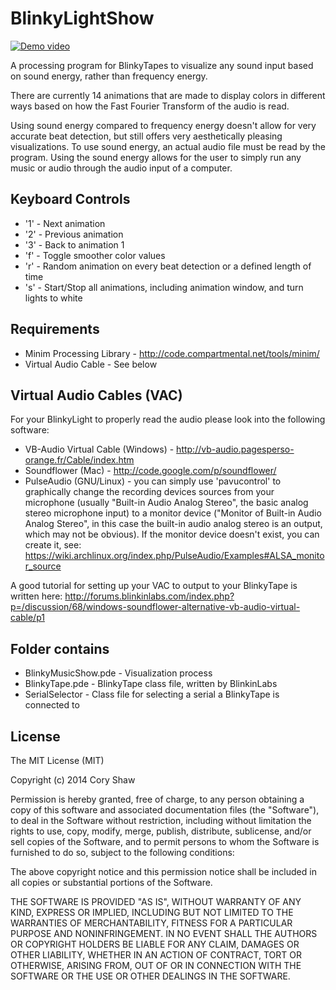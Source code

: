 BlinkyLightShow
===============

[![Demo video](https://i.imgur.com/J9L8C6j.png)](https://instagram.fhyw1-1.fna.fbcdn.net/vp/e9f9a1d90bce4f1bd22605ab4f3481d2/5B5447F8/t50.2886-16/11719633_859007807516632_674404249_n.mp4)

A processing program for BlinkyTapes to visualize any sound input based on sound energy, 
rather than frequency energy. 

There are currently 14 animations that are made to display colors in different ways 
based on how the Fast Fourier Transform of the audio is read.

Using sound energy compared to frequency energy doesn't allow for very accurate beat 
detection, but still offers very aesthetically pleasing visualizations. To use sound 
energy, an actual audio file must be read by the program. Using the sound energy 
allows for the user to simply run any music or audio through the audio input of 
a computer.

Keyboard Controls
-----------------
- '1' - Next animation
- '2' - Previous animation
- '3' - Back to animation 1
- 'f' - Toggle smoother color values
- 'r' - Random animation on every beat detection or a defined length of time
- 's' - Start/Stop all animations, including animation window, and turn lights to white

Requirements
------------

- Minim Processing Library - http://code.compartmental.net/tools/minim/
- Virtual Audio Cable - See below

Virtual Audio Cables (VAC)
--------------------

For your BlinkyLight to properly read the audio please look into the following software:

- VB-Audio Virtual Cable (Windows) - http://vb-audio.pagesperso-orange.fr/Cable/index.htm
- Soundflower (Mac) - http://code.google.com/p/soundflower/
- PulseAudio (GNU/Linux) - you can simply use 'pavucontrol' to graphically change the recording devices sources from your microphone (usually "Built-in Audio Analog Stereo", the basic analog stereo microphone input) to a monitor device ("Monitor of Built-in Audio Analog Stereo", in this case the built-in audio analog stereo is an output, which may not be obvious). If the monitor device doesn't exist, you can create it, see: https://wiki.archlinux.org/index.php/PulseAudio/Examples#ALSA_monitor_source

A good tutorial for setting up your VAC to output to your BlinkyTape is written here:
http://forums.blinkinlabs.com/index.php?p=/discussion/68/windows-soundflower-alternative-vb-audio-virtual-cable/p1

Folder contains
---------------

- BlinkyMusicShow.pde - Visualization process
- BlinkyTape.pde - BlinkyTape class file, written by BlinkinLabs
- SerialSelector - Class file for selecting a serial a BlinkyTape is connected to

License
-------
The MIT License (MIT)

Copyright (c) 2014 Cory Shaw

Permission is hereby granted, free of charge, to any person obtaining a copy
of this software and associated documentation files (the "Software"), to deal
in the Software without restriction, including without limitation the rights
to use, copy, modify, merge, publish, distribute, sublicense, and/or sell
copies of the Software, and to permit persons to whom the Software is
furnished to do so, subject to the following conditions:

The above copyright notice and this permission notice shall be included in all
copies or substantial portions of the Software.

THE SOFTWARE IS PROVIDED "AS IS", WITHOUT WARRANTY OF ANY KIND, EXPRESS OR
IMPLIED, INCLUDING BUT NOT LIMITED TO THE WARRANTIES OF MERCHANTABILITY,
FITNESS FOR A PARTICULAR PURPOSE AND NONINFRINGEMENT. IN NO EVENT SHALL THE
AUTHORS OR COPYRIGHT HOLDERS BE LIABLE FOR ANY CLAIM, DAMAGES OR OTHER
LIABILITY, WHETHER IN AN ACTION OF CONTRACT, TORT OR OTHERWISE, ARISING FROM,
OUT OF OR IN CONNECTION WITH THE SOFTWARE OR THE USE OR OTHER DEALINGS IN THE
SOFTWARE.

